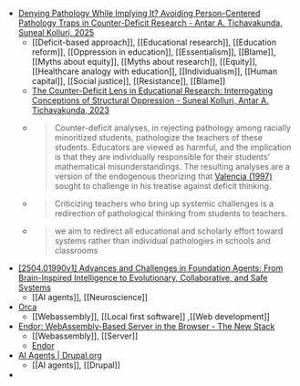 - [Denying Pathology While Implying It? Avoiding Person-Centered Pathology Traps in Counter-Deficit Research - Antar A. Tichavakunda, Suneal Kolluri, 2025](https://journals.sagepub.com/doi/full/10.3102/0013189X251316273)
	- [[Deficit-based approach]], [[Educational research]], [[Education reform]], [[Oppression in education]], [[Essentialism]], [[Blame]], [[Myths about equity]], [[Myths about research]], [[Equity]], [[Healthcare analogy with education]], [[Individualism]], [[Human capital]], [[Social justice]], [[Resistance]], [[Blame]]
	- [The Counter-Deficit Lens in Educational Research: Interrogating Conceptions of Structural Oppression - Suneal Kolluri, Antar A. Tichavakunda, 2023](https://journals.sagepub.com/doi/10.3102/00346543221125225)
	- >Counter-deficit analyses, in rejecting pathology among racially 
	  minoritized students, pathologize the teachers of these students. 
	  Educators are viewed as harmful, and the implication is that they are 
	  individually responsible for their students’ mathematical 
	  misunderstandings. The resulting analyses are a version of the 
	  endogenous theorizing that [Valencia (1997)](https://journals.sagepub.com/doi/full/10.3102/0013189X251316273#bibr23-0013189X251316273) sought to challenge in his treatise against deficit thinking.
	- >Criticizing teachers who bring up systemic challenges is a redirection of pathological thinking from students to teachers.
	- >we aim to redirect all educational and scholarly effort toward systems 
	  rather than individual pathologies in schools and classrooms
- [[2504.01990v1] Advances and Challenges in Foundation Agents: From Brain-Inspired Intelligence to Evolutionary, Collaborative, and Safe Systems](https://arxiv.org/abs/2504.01990v1)
	- [[AI agents]], [[Neuroscience]]
- [Orca](https://orca-app.dev/index.html)
	- [[Webassembly]], [[Local first software]] ,[[Web development]]
- [Endor: WebAssembly-Based Server in the Browser - The New Stack](https://thenewstack.io/endor-webassembly-based-server-in-the-browser/)
	- [[Webassembly]], [[Server]]
	- [Endor](https://endor.dev/)
- [AI Agents | Drupal.org](https://www.drupal.org/project/ai_agents)
	- [[AI agents]], [[Drupal]]
-